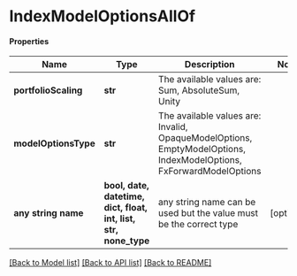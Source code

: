 # IndexModelOptionsAllOf

#### Properties
Name | Type | Description | Notes
------------ | ------------- | ------------- | -------------
**portfolioScaling** | **str** | The available values are: Sum, AbsoluteSum, Unity | 
**modelOptionsType** | **str** | The available values are: Invalid, OpaqueModelOptions, EmptyModelOptions, IndexModelOptions, FxForwardModelOptions | 
**any string name** | **bool, date, datetime, dict, float, int, list, str, none_type** | any string name can be used but the value must be the correct type | [optional]

[[Back to Model list]](../README.md#documentation-for-models) [[Back to API list]](../README.md#documentation-for-api-endpoints) [[Back to README]](../README.md)

